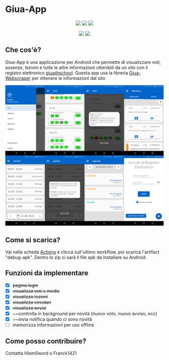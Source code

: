 # Giua-App

<p align='center'>
  <a href='https://github.com/Giua-app/Giua-App/blob/master/LICENSE'><img src='https://img.shields.io/github/license/Giua-app/Giua-App'/></a>
  <img src='https://img.shields.io/github/v/tag/Giua-app/Giua-App?label=version&include_prereleases&color=success'/>
  <a href='https://github.com/Giua-app/Giua-App/actions/workflows/main.yml'><img src='https://github.com/Giua-app/Giua-App/actions/workflows/main.yml/badge.svg'/></a>
</p>

<p align='center'>
  <img src='https://img.shields.io/badge/In--app%20giua--webscraper-v1.1.2--beta-orange'/>
  <a href='https://github.com/Giua-app/Giua-Webscraper'><img src='https://img.shields.io/github/v/release/Giua-app/Giua-Webscraper?color=success&include_prereleases&label=Github%20giua-webscraper'/></a>
</p>

## Che cos'è?
Giua-App è una applicazione per Android che permette di visualizzare voti, assenze, lezioni e tutte le altre informazioni ottenibili da un sito con il registro elettronico [giua@school](https://github.com/trinko/giuaschool#giuaschool).
Questa app usa la libreria [Giua-Webscraper](https://github.com/Giua-app/Giua-Webscraper) per ottenere le informazioni dal sito

![Screenshots](/readme-assets/Screenshots.png "Screenshots")

## Come si scarica?
Vai nella scheda [Actions](https://github.com/Giua-app/Giua-App/actions/workflows/build_on_release.yml?query=event%3Arelease) e clicca sull'ultimo workflow, poi scarica l'artifact "debug-apk". Dentro lo zip ci sarà il file apk da installare su Android.

## Funzioni da implementare

- [x] ~~pagina login~~
- [x] ~~visualizza voti e medie~~
- [x] ~~visualizza lezioni~~
- [x] ~~visualizza circolari~~
- [x] ~~visualizza avvisi~~
- [x] ~~controlla in background per novità (nuovo voto, nuovo avviso, ecc)
- [x] ~~invia notifica quando ci sono novità
- [ ] memorizza informazioni per uso offline

## Come posso contribuire?
Contatta HiemSword o Franck1421
